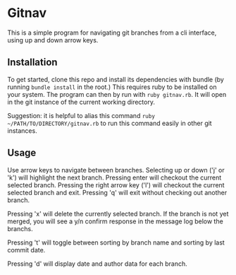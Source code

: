 # Gitnav

This is a simple program for navigating git branches from a cli interface, using
up and down arrow keys.


## Installation

To get started, clone this repo and install its dependencies with bundle (by
running `bundle install` in the root.) This requires ruby to be installed on
your system. The program can then by run with `ruby gitnav.rb`. It will open in
the git instance of the current working directory. 

Suggestion: it is helpful to alias this command `ruby
~/PATH/TO/DIRECTORY/gitnav.rb` to run this command easily in other git
instances.

## Usage

Use arrow keys to navigate between branches. Selecting up or down ('j' or 'k')
will highlight the next branch. Pressing enter will checkout the current
selected branch. Pressing the right arrow key ('l') will checkout the current
selected branch and exit. Pressing 'q' will exit without checking out another
branch.

Pressing 'x' will delete the currently selected branch. If the branch is not yet
merged, you will see a y/n confirm response in the message log below the
branchs.

Pressing 't' will toggle between sorting by branch name and sorting by last
commit date.

Pressing 'd' will display date and author data for each branch.
